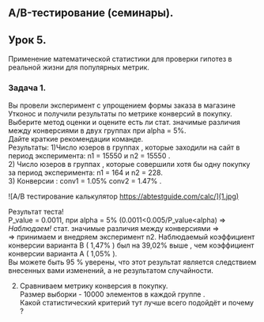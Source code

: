## A/B-тестирование (семинары).
## Урок 5.  
Применение математической статистики для проверки гипотез в реальной жизни для популярных метрик.  
### Задача 1.  
  Вы провели эксперимент c упрощением формы заказа в магазине Утконос и получили результаты по метрике конверсий в покупку.  
  Выберите метод оценки и оцените есть ли стат. значимые различия между конверсиями в двух группах при alpha = 5%.  
  Дайте краткие рекомендации команде.  
Результаты: 
   1)Число юзеров в группах , которые заходили на сайт в период эксперимента: n1 = 15550 и n2 = 15550 .  
   2) Число юзеров в группах , которые совершили хотя бы одну покупку за период эксперимента: n1 = 164 и n2 = 228.  
   3) Конверсии : conv1 = 1.05% conv2 = 1.47% .

![A/B тестирование калькулятор https://abtestguide.com/calc/](1.jpg)

Результат теста!  
 P_value = 0.0011, при alpha = 5% (0.0011<0.005/P_value<alpha) => *Наблюдаем!* стат. значимые различия между конверсиями =>  
 => принимаем и внедряем эксперимент n2.
 Наблюдаемый коэффициент конверсии варианта B ( 1,47% ) был на 39,02% выше , чем коэффициент конверсии варианта A ( 1,05% ).  
 Вы можете быть 95 % уверены, что этот результат является следствием внесенных вами изменений, а не результатом случайности.

2) Сравниваем метрику конверсия в покупку.  
   Размер выборки - 10000 элементов в каждой группе .  
   Какой статистический критерий тут лучше всего подойдёт и почему ?

